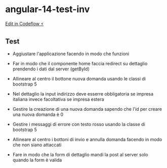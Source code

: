 # angular-14-test-inv

[Edit in Codeflow ⚡️](https://stackblitz.com/~/github.com/umberto-titola/angular-14-test-inv)


## Test 



*  Aggiustare l'applicazione facendo in modo che funzioni

* Far in modo che il componente home faccia redirect su dettaglio prendendo i dati dal server (getById)

* Allineare al centro il bottone nuova domanda usando le classi di bootstrap 5

* Nel dettaglio la input indirizzo deve esserre obbligatoria se impresa italiana invece facoltativa se impresa estera

* Gestire la creazione di una nuova domanda sapendo che l'id per creare una nuova domanda è 0

* Gestire i messaggi di errore con testo rosso usando la classe di bootstrap 5

* Allineare al centro i bottoni di invio e annulla domanda facendo in modo che non siano attaccati

* Fare in modo che la form di dettaglio mandi la post al server solo quando la form è valida

